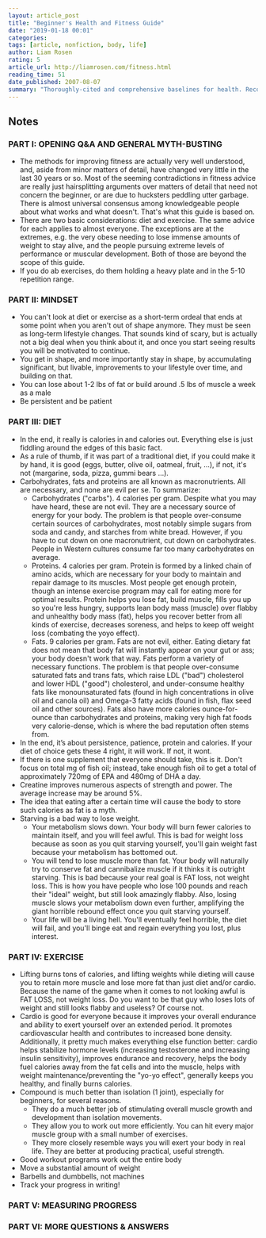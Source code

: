 ```yaml
---
layout: article_post
title: "Beginner's Health and Fitness Guide"
date: "2019-01-18 00:01"
categories:
tags: [article, nonfiction, body, life]
author: Liam Rosen
rating: 5
article_url: http://liamrosen.com/fitness.html
reading_time: 51
date_published: 2007-08-07
summary: "Thoroughly-cited and comprehensive baselines for health. Recommend to everyone."
---
```


## Notes

### PART I: OPENING Q&A AND GENERAL MYTH-BUSTING

* The methods for improving fitness are actually very well understood, and, aside
from minor matters of detail, have changed very little in the last 30 years or
so. Most of the seeming contradictions in fitness advice are really just
hairsplitting arguments over matters of detail that need not concern the
beginner, or are due to hucksters peddling utter garbage. There is almost
universal consensus among knowledgeable people about what works and what
doesn't. That's what this guide is based on.
* There are two basic considerations: diet and exercise. The same advice for each
applies to almost everyone. The exceptions are at the extremes, e.g. the very
obese needing to lose immense amounts of weight to stay alive, and the people
pursuing extreme levels of performance or muscular development. Both of those
are beyond the scope of this guide.
* If you do ab exercises, do them holding a heavy plate and in the 5-10 repetition range.

### PART II: MINDSET

* You can't look at diet or exercise as a short-term ordeal that ends at some
  point when you aren't out of shape anymore. They must be seen as long-term
  lifestyle changes. That sounds kind of scary, but is actually not a big deal
  when you think about it, and once you start seeing results you will be
  motivated to continue.
* You get in shape, and more importantly stay in shape, by accumulating
  significant, but livable, improvements to your lifestyle over time, and
  building on that.
* You can lose about 1-2 lbs of fat or build around .5 lbs of muscle a week as a male 
* Be persistent and be patient

### PART III: DIET

* In the end, it really is calories in and calories out. Everything else is just
  fiddling around the edges of this basic fact.
* As a rule of thumb, if it was part of a traditional diet, if you could make it
  by hand, it is good (eggs, butter, olive oil, oatmeal, fruit, …), if not, it's
  not (margarine, soda, pizza, gummi bears …).
* Carbohydrates, fats and proteins are all known as macronutrients. All are
  necessary, and none are evil per se. To summarize:
  * Carbohydrates ("carbs"). 4 calories per gram. Despite what you may have
    heard, these are not evil. They are a necessary source of energy for your
    body. The problem is that people over-consume certain sources of
    carbohydrates, most notably simple sugars from soda and candy, and starches
    from white bread. However, if you have to cut down on one macronutrient, cut
    down on carbohydrates. People in Western cultures consume far too many
    carbohydrates on average.
  * Proteins. 4 calories per gram. Protein is formed by a linked chain of amino
    acids, which are necessary for your body to maintain and repair damage to
    its muscles. Most people get enough protein, though an intense exercise
    program may call for eating more for optimal results. Protein helps you lose
    fat, build muscle, fills you up so you're less hungry,
    supports lean body mass (muscle) over flabby and unhealthy body mass
    (fat), helps you recover better from all kinds of exercise, decreases
    soreness, and helps to keep off weight loss (combating the yoyo effect).
  * Fats. 9 calories per gram. Fats are not evil, either. Eating dietary fat
    does not mean that body fat will instantly appear on your gut or ass; your
    body doesn't work that way. Fats perform a variety of necessary functions.
    The problem is that people over-consume saturated fats and trans fats, which
    raise LDL ("bad") cholesterol and lower HDL ("good") cholesterol, and
    under-consume healthy fats like monounsaturated fats (found in high
    concentrations in olive oil and canola oil) and Omega-3 fatty acids (found
    in fish, flax seed oil and other sources). Fats also have more calories
    ounce-for-ounce than carbohydrates and proteins, making very high fat foods
    very calorie-dense, which is where the bad reputation often stems from.
* In the end, it’s about persistence, patience, protein and calories. If your
  diet of choice gets these 4 right, it will work. If not, it wont.
* If there is one supplement that everyone should take, this is it. Don't focus
  on total mg of fish oil; instead, take enough fish oil to get a total of
  approximately 720mg of EPA and 480mg of DHA a day.
* Creatine improves numerous aspects of strength and power. The average increase
  may be around 5%.
* The idea that eating after a certain time will cause the body to store such
  calories as fat is a myth.
* Starving is a bad way to lose weight.
  * Your metabolism slows down. Your body will burn fewer calories to maintain
    itself, and you will feel awful. This is bad for weight loss because as soon
    as you quit starving yourself, you'll gain weight fast because your
    metabolism has bottomed out.
  * You will tend to lose muscle more than fat. Your body will naturally try to
    conserve fat and cannibalize muscle if it thinks it is outright starving.
    This is bad because your real goal is FAT loss, not weight loss. This is how
    you have people who lose 100 pounds and reach their "ideal" weight, but
    still look amazingly flabby. Also, losing muscle slows your metabolism down
    even further, amplifying the giant horrible rebound effect once you quit
    starving yourself.
  * Your life will be a living hell. You'll eventually feel horrible, the diet
    will fail, and you'll binge eat and regain everything you lost, plus
    interest.

### PART IV: EXERCISE

* Lifting burns tons of calories, and lifting weights while dieting will cause
  you to retain more muscle and lose more fat than just diet and/or cardio.
  Because the name of the game when it comes to not looking awful is FAT LOSS,
  not weight loss. Do you want to be that guy who loses lots of weight and still
  looks flabby and useless? Of course not.
* Cardio is good for everyone because it improves your overall endurance and
  ability to exert yourself over an extended period. It promotes cardiovascular
  health and contributes to increased bone density. Additionally, it pretty much
  makes everything else function better: cardio helps stabilize hormone levels
  (increasing testosterone and increasing insulin sensitivity), improves
  endurance and recovery, helps the body fuel calories away from the fat cells
  and into the muscle, helps with weight maintenance/preventing the "yo-yo
  effect", generally keeps you healthy, and finally burns calories.
* Compound is much better than isolation (1 joint), especially for beginners, for several reasons.
  * They do a much better job of stimulating overall muscle growth and
    development than isolation movements.
  * They allow you to work out more efficiently. You can hit every major muscle
    group with a small number of exercises.
  * They more closely resemble ways you will exert your body in real life. They
    are better at producing practical, useful strength.
* Good workout programs work out the entire body
* Move a substantial amount of weight
* Barbells and dumbbells, not machines
* Track your progress in writing!

### PART V: MEASURING PROGRESS

### PART VI: MORE QUESTIONS & ANSWERS
